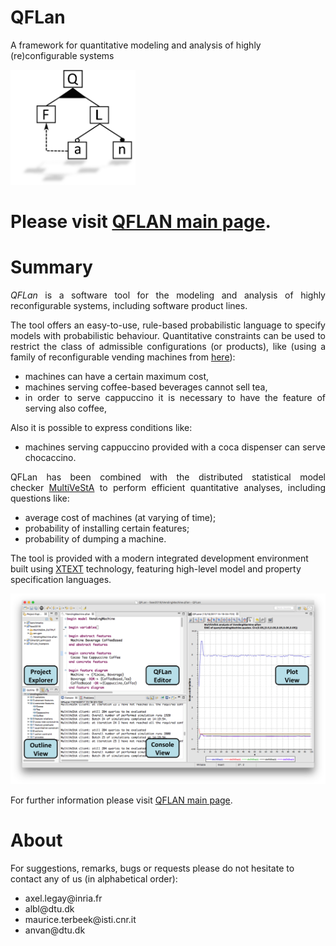 # QFLan
A framework for quantitative modeling and analysis of highly (re)configurable systems

<img class=" alignright" src="https://github.com/qflanTeam/QFLan/blob/master/logo.png" alt="QFLAN" width="200" height="184" />

<h1>Please visit <a href="https://github.com/qflanTeam/QFLan/wiki">QFLAN main page</a>.</h1>

<!--
<h1>Quick Links</h1>
<ul>
 	<li><a href="https://github.com/qflanTeam/QFLan/wiki">QFLan main page</a></li>
 	<li><a href="https://github.com/qflanTeam/QFLan/wiki/Install-QFLan">Install QFLan</a></li>
 	<li><a href="https://github.com/qflanTeam/QFLan/wiki/Models-from-TSE-submission">Models from TSE submission</a></li>
 	<li><a href="https://github.com/qflanTeam/QFLan/wiki/Publications">Publications</a></li>
 	<li><a href="https://github.com/qflanTeam/QFLan/wiki/Sample-models">Sample models</a></li>
 	<li><a href="https://github.com/qflanTeam/QFLan/wiki/Source-code">Source code</a></li>
</ul>
-->



<h1>Summary</h1>
<p style="text-align: justify;"><em>QFLan</em> is a software tool for the modeling and analysis of highly reconfigurable systems, including software product lines.</p>
<p style="text-align: justify;">The tool offers an easy-to-use, rule-based probabilistic language to specify models with probabilistic behaviour. Quantitative constraints can be used to restrict the class of admissible configurations (or products), like (using a family of reconfigurable vending machines from <a href="https://www.dropbox.com/s/tdclnizprfytpg0/fm18%2Btool.pdf?dl=1">here</a>):
</p>

<ul>
 	<li style="text-align: justify;">machines can have a certain maximum cost,</li>
 	<li style="text-align: justify;">machines serving coffee-based beverages cannot sell tea,</li>
 	<li style="text-align: justify;">in order to serve cappuccino it is necessary to have the feature of serving also coffee,</li>
</ul>

Also it is possible to express conditions like:
<ul>
  	<li style="text-align: justify;">machines serving cappuccino provided with a coca dispenser can serve chocaccino.</li>
</ul>

<p style="text-align: justify;">QFLan has been combined with the distributed statistical model checker <a href="http://sysma.imtlucca.it/tools/multivesta/">MultiVeStA</a> to perform efficient quantitative analyses, including questions like:</p>

<ul>
 	<li style="text-align: justify;">average cost of machines (at varying of time);</li>
 	<li style="text-align: justify;">probability of installing certain features;</li>
 	<li style="text-align: justify;">probability of dumping a machine.</li>
</ul>
The tool is provided with a modern integrated development environment built using <a href="https://eclipse.org/Xtext/">XTEXT</a> technology, featuring high-level model and property specification languages.
<p style="text-align: justify;"><img class="aligncenter" src="https://github.com/qflanTeam/QFLan/blob/master/schreenshotMachineLabelled.png" alt="QFLan" /></p>


For further information please visit <a href="https://github.com/qflanTeam/QFLan/wiki">QFLAN main page</a>.

<h1>About</h1>
For suggestions, remarks, bugs or requests please do not hesitate to contact any of us (in alphabetical order):

<ul>
 	<li>axel.legay@inria.fr</li>
 	<li>albl@dtu.dk</li>
 	<li>maurice.terbeek@isti.cnr.it</li>
  <li>anvan@dtu.dk</li>
</ul>
